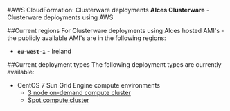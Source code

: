 #AWS CloudFormation: Clusterware deployments
**Alces Clusterware** - Clusterware deployments using AWS

##Current regions
For Clusterware deployments using Alces hosted AMI's - the publicly available AMI's are in the following regions: 

* **`eu-west-1`** - Ireland

##Current deployment types
The following deployment types are currently available: 

* CentOS 7 Sun Grid Engine compute environments
  * [3 node on-demand compute cluster](https://github.com/alces-software/clusterware-deployment-methods/wiki/AWS:-Deploy-an-SGE-on-demand-compute-cluster)
  * [Spot compute cluster](https://github.com/alces-software/clusterware-deployment-methods/wiki/AWS:-Deploy-an-SGE-spot-compute-cluster)
